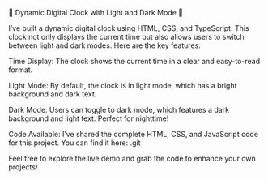 🌟 Dynamic Digital Clock with Light and Dark Mode 🌙

I’ve built a dynamic digital clock using HTML, CSS, and TypeScript. This clock not only displays the current time but also allows users to switch between light and dark modes. Here are the key features:


Time Display: The clock shows the current time in a clear and easy-to-read format.

Light Mode: By default, the clock is in light mode, which has a bright background and dark text.

Dark Mode: Users can toggle to dark mode, which features a dark background and light text. Perfect for nighttime!

Code Available: I’ve shared the complete HTML, CSS, and JavaScript code for this project. You can find it here: .git

Feel free to explore the live demo and grab the code to enhance your own projects!